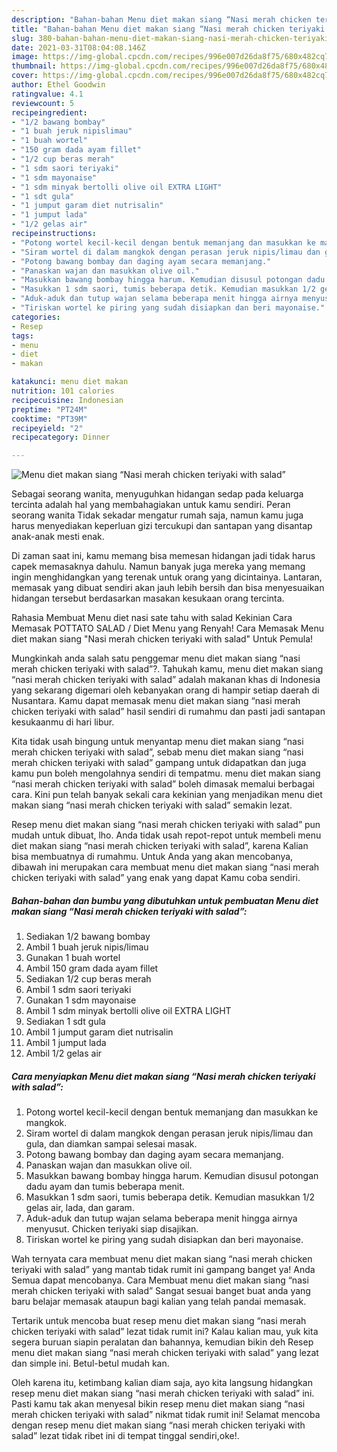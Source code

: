 ```yaml
---
description: "Bahan-bahan Menu diet makan siang “Nasi merah chicken teriyaki with salad” yang lezat dan Mudah Dibuat"
title: "Bahan-bahan Menu diet makan siang “Nasi merah chicken teriyaki with salad” yang lezat dan Mudah Dibuat"
slug: 380-bahan-bahan-menu-diet-makan-siang-nasi-merah-chicken-teriyaki-with-salad-yang-lezat-dan-mudah-dibuat
date: 2021-03-31T08:04:08.146Z
image: https://img-global.cpcdn.com/recipes/996e007d26da8f75/680x482cq70/menu-diet-makan-siang-nasi-merah-chicken-teriyaki-with-salad-foto-resep-utama.jpg
thumbnail: https://img-global.cpcdn.com/recipes/996e007d26da8f75/680x482cq70/menu-diet-makan-siang-nasi-merah-chicken-teriyaki-with-salad-foto-resep-utama.jpg
cover: https://img-global.cpcdn.com/recipes/996e007d26da8f75/680x482cq70/menu-diet-makan-siang-nasi-merah-chicken-teriyaki-with-salad-foto-resep-utama.jpg
author: Ethel Goodwin
ratingvalue: 4.1
reviewcount: 5
recipeingredient:
- "1/2 bawang bombay"
- "1 buah jeruk nipislimau"
- "1 buah wortel"
- "150 gram dada ayam fillet"
- "1/2 cup beras merah"
- "1 sdm saori teriyaki"
- "1 sdm mayonaise"
- "1 sdm minyak bertolli olive oil EXTRA LIGHT"
- "1 sdt gula"
- "1 jumput garam diet nutrisalin"
- "1 jumput lada"
- "1/2 gelas air"
recipeinstructions:
- "Potong wortel kecil-kecil dengan bentuk memanjang dan masukkan ke mangkok."
- "Siram wortel di dalam mangkok dengan perasan jeruk nipis/limau dan gula, dan diamkan sampai selesai masak."
- "Potong bawang bombay dan daging ayam secara memanjang."
- "Panaskan wajan dan masukkan olive oil."
- "Masukkan bawang bombay hingga harum. Kemudian disusul potongan dadu ayam dan tumis beberapa menit."
- "Masukkan 1 sdm saori, tumis beberapa detik. Kemudian masukkan 1/2 gelas air, lada, dan garam."
- "Aduk-aduk dan tutup wajan selama beberapa menit hingga airnya menyusut. Chicken teriyaki siap disajikan."
- "Tiriskan wortel ke piring yang sudah disiapkan dan beri mayonaise."
categories:
- Resep
tags:
- menu
- diet
- makan

katakunci: menu diet makan 
nutrition: 101 calories
recipecuisine: Indonesian
preptime: "PT24M"
cooktime: "PT39M"
recipeyield: "2"
recipecategory: Dinner

---
```



![Menu diet makan siang “Nasi merah chicken teriyaki with salad”](https://img-global.cpcdn.com/recipes/996e007d26da8f75/680x482cq70/menu-diet-makan-siang-nasi-merah-chicken-teriyaki-with-salad-foto-resep-utama.jpg)

Sebagai seorang wanita, menyuguhkan hidangan sedap pada keluarga tercinta adalah hal yang membahagiakan untuk kamu sendiri. Peran seorang  wanita Tidak sekadar mengatur rumah saja, namun kamu juga harus menyediakan keperluan gizi tercukupi dan santapan yang disantap anak-anak mesti enak.

Di zaman  saat ini, kamu memang bisa memesan hidangan jadi tidak harus capek memasaknya dahulu. Namun banyak juga mereka yang memang ingin menghidangkan yang terenak untuk orang yang dicintainya. Lantaran, memasak yang dibuat sendiri akan jauh lebih bersih dan bisa menyesuaikan hidangan tersebut berdasarkan masakan kesukaan orang tercinta. 

Rahasia Membuat Menu diet nasi sate tahu with salad Kekinian Cara Memasak POTTATO SALAD / Diet Menu yang Renyah! Cara Memasak Menu diet makan siang &#34;Nasi merah chicken teriyaki with salad&#34; Untuk Pemula!

Mungkinkah anda salah satu penggemar menu diet makan siang “nasi merah chicken teriyaki with salad”?. Tahukah kamu, menu diet makan siang “nasi merah chicken teriyaki with salad” adalah makanan khas di Indonesia yang sekarang digemari oleh kebanyakan orang di hampir setiap daerah di Nusantara. Kamu dapat memasak menu diet makan siang “nasi merah chicken teriyaki with salad” hasil sendiri di rumahmu dan pasti jadi santapan kesukaanmu di hari libur.

Kita tidak usah bingung untuk menyantap menu diet makan siang “nasi merah chicken teriyaki with salad”, sebab menu diet makan siang “nasi merah chicken teriyaki with salad” gampang untuk didapatkan dan juga kamu pun boleh mengolahnya sendiri di tempatmu. menu diet makan siang “nasi merah chicken teriyaki with salad” boleh dimasak memalui berbagai cara. Kini pun telah banyak sekali cara kekinian yang menjadikan menu diet makan siang “nasi merah chicken teriyaki with salad” semakin lezat.

Resep menu diet makan siang “nasi merah chicken teriyaki with salad” pun mudah untuk dibuat, lho. Anda tidak usah repot-repot untuk membeli menu diet makan siang “nasi merah chicken teriyaki with salad”, karena Kalian bisa membuatnya di rumahmu. Untuk Anda yang akan mencobanya, dibawah ini merupakan cara membuat menu diet makan siang “nasi merah chicken teriyaki with salad” yang enak yang dapat Kamu coba sendiri.

<!--inarticleads1-->

##### Bahan-bahan dan bumbu yang dibutuhkan untuk pembuatan Menu diet makan siang “Nasi merah chicken teriyaki with salad”:

1. Sediakan 1/2 bawang bombay
1. Ambil 1 buah jeruk nipis/limau
1. Gunakan 1 buah wortel
1. Ambil 150 gram dada ayam fillet
1. Sediakan 1/2 cup beras merah
1. Ambil 1 sdm saori teriyaki
1. Gunakan 1 sdm mayonaise
1. Ambil 1 sdm minyak bertolli olive oil EXTRA LIGHT
1. Sediakan 1 sdt gula
1. Ambil 1 jumput garam diet nutrisalin
1. Ambil 1 jumput lada
1. Ambil 1/2 gelas air




<!--inarticleads2-->

##### Cara menyiapkan Menu diet makan siang “Nasi merah chicken teriyaki with salad”:

1. Potong wortel kecil-kecil dengan bentuk memanjang dan masukkan ke mangkok.
1. Siram wortel di dalam mangkok dengan perasan jeruk nipis/limau dan gula, dan diamkan sampai selesai masak.
1. Potong bawang bombay dan daging ayam secara memanjang.
1. Panaskan wajan dan masukkan olive oil.
1. Masukkan bawang bombay hingga harum. Kemudian disusul potongan dadu ayam dan tumis beberapa menit.
1. Masukkan 1 sdm saori, tumis beberapa detik. Kemudian masukkan 1/2 gelas air, lada, dan garam.
1. Aduk-aduk dan tutup wajan selama beberapa menit hingga airnya menyusut. Chicken teriyaki siap disajikan.
1. Tiriskan wortel ke piring yang sudah disiapkan dan beri mayonaise.




Wah ternyata cara membuat menu diet makan siang “nasi merah chicken teriyaki with salad” yang mantab tidak rumit ini gampang banget ya! Anda Semua dapat mencobanya. Cara Membuat menu diet makan siang “nasi merah chicken teriyaki with salad” Sangat sesuai banget buat anda yang baru belajar memasak ataupun bagi kalian yang telah pandai memasak.

Tertarik untuk mencoba buat resep menu diet makan siang “nasi merah chicken teriyaki with salad” lezat tidak rumit ini? Kalau kalian mau, yuk kita segera buruan siapin peralatan dan bahannya, kemudian bikin deh Resep menu diet makan siang “nasi merah chicken teriyaki with salad” yang lezat dan simple ini. Betul-betul mudah kan. 

Oleh karena itu, ketimbang kalian diam saja, ayo kita langsung hidangkan resep menu diet makan siang “nasi merah chicken teriyaki with salad” ini. Pasti kamu tak akan menyesal bikin resep menu diet makan siang “nasi merah chicken teriyaki with salad” nikmat tidak rumit ini! Selamat mencoba dengan resep menu diet makan siang “nasi merah chicken teriyaki with salad” lezat tidak ribet ini di tempat tinggal sendiri,oke!.

